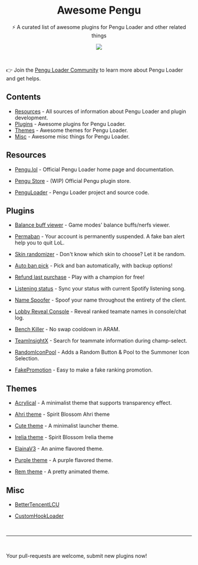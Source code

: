 <h1 align=center>Awesome Pengu</h1>

<p align="center">
  ⚡️ A curated list of awesome plugins for Pengu Loader and other related things
</p>

<p align="center">
  <img src="https://awesome.re/badge-flat.svg" />
</p>

<br>

👉 Join the [Pengu Loader Community](https://chat.pengu.lol) to learn more about Pengu Loader and get helps.

## Contents

* [Resources](#resources) - All sources of information about Pengu Loader and plugin development.
* [Plugins](#plugins) - Awesome plugins for Pengu Loader.
* [Themes](#themes) - Awesome themes for Pengu Loader.
* [Misc](#misc) - Awesome misc things for Pengu Loader.

## Resources

* [Pengu.lol](https://pengu.lol) - Official Pengu Loader home page and documentation.

* [Pengu Store](https://pengu.lol) - (WIP) Official Pengu plugin store.

* [PenguLoader](https://github.com/PenguLoader/PenguLoader) - Pengu Loader project and source code.

## Plugins

* [Balance buff viewer](https://github.com/nomi-san/balance-buff-viewer) - Game modes' balance buffs/nerfs viewer.

* [Permaban](https://github.com/nomi-san/permaban-plugin) - Your account is permanently suspended. A fake ban alert help you to quit LoL.

* [Skin randomizer](https://github.com/DmitryFisk/pengu-skin-randomizer) -  Don't know which skin to choose? Let it be random.

* [Auto ban pick](https://github.com/controlado/auto-champion-select) - Pick and ban automatically, with backup options!

* [Refund last purchase](https://github.com/controlado/refund-last-purchase) - Play with a champion for free!

* [Listening status](https://github.com/iIlusion/league-loader-plugins/tree/main/ListeningStatus) - Sync your status with current Spotify listening song.

* [Name Spoofer](https://github.com/iIlusion/league-loader-plugins/tree/main/NameSpoofer) - Spoof your name throughout the entirety of the client.

* [Lobby Reveal Console]() - Reveal ranked teamate names in console/chat log.

* [Bench Killer](https://github.com/BakaFT/BenchKiller) - No swap cooldown in ARAM.

* [TeamInsightX](https://github.com/LightningSw/TeamInsightX) - Search for teammate information during champ-select.

* [RandomIconPool](https://github.com/MashToolZ/PenguPlugins/tree/main/RandomIconPool) - Adds a Random Button & Pool to the Summoner Icon Selection.

* [FakePromotion](https://github.com/BakaFT/FakePromotion) - Easy to make a fake ranking promotion.

## Themes

* [Acrylical](https://github.com/PrincessAkira/league-launcher-theme/tree/main/Acrylical) - A minimalist theme that supports transparency effect.

* [Ahri theme](https://github.com/nomi-san/ahri-theme) - Spirit Blossom Ahri theme

* [Cute theme](https://github.com/PrincessAkira/league-launcher-theme/tree/main/Cute) - A minimalist launcher theme.

* [Irelia theme](https://github.com/rumi-chan/LeagueThemes/tree/main/Irelia-theme) - Spirit Blossom Irelia theme

* [ElainaV3](https://github.com/Elaina69/Elaina-V3) - An anime flavored theme.

* [Purple theme](https://github.com/floyare/league-purple-theme) - A purple flavored theme.

* [Rem theme](https://github.com/teisseire117/league-loader-plugins) - A pretty animated theme.

## Misc

* [BetterTencentLCU](https://github.com/BakaFT/BetterTencentLCU)

* [CustomHookLoader](https://github.com/BakaFT/CustomHookLoader)

<br>

---

<br>

Your pull-requests are welcome, submit new plugins now!

